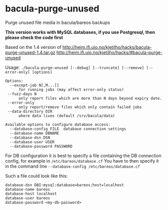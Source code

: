 # bacula-purge-unused
Purge unused file media in bacula/bareos backups

**This version works with MySQL databases, if you use Postgresql, then please check the code first**

Based on the 1.4 version of http://heim.ifi.uio.no/kjetilho/hacks/bacula-purge-unused-1.4.tar.gz
http://heim.ifi.uio.no/kjetilho/hacks/#bacula-purge-unused

Usage: `./bacula-purge-unused [--debug] [--truncate] [--remove] [--error-only] [options]`

```
Options:
  --except-job N[,M...]]
      for running jobs (may affect error-only status)
 --fuzz-days N
      only report files which are more than N days beyond expiry date.
 --error-only
      only report/remove files which only contain failed jobs
 --data-directory DIR
      where data lives (default /srv/bacula/data)

Available options to configure database access:
  --database-config FILE  database connection settings
  --database-name DBNAME
  --database-dsn DSN
  --database-user USER
  --database-password PASSWORD
```

For DB configuration it is best to specify a file containing the DB connection config,
for example in `/etc/bareos/database.cf`
You have to then specify it in the command line `--database-config /etc/bareos/database.cf`

Such a file could look like this:  
```
database-dsn DBI:mysql:database=bareos;host=localhost
database-name bareos
database-host localhost
database-user bareos
database-password <my-db-password>
```

